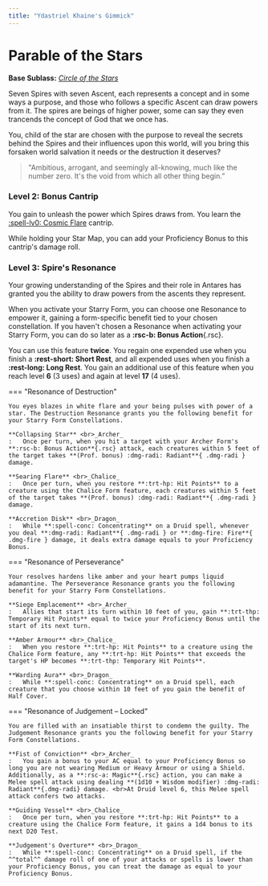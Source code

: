 ```yaml
---
title: "Ydastriel Khaine's Gimmick"
---
```


# Parable of the Stars

**Base Sublass:** *[Circle of the Stars](../../class/druid/star.md)*

Seven Spires with seven Ascent, each represents a concept and in some ways a purpose, and those who follows a specific Ascent can draw powers from it. The spires are beings of higher power, some can say they even trancends the concept of God that we once has.

You, child of the star are chosen with the purpose to reveal the secrets behind the Spires and their influences upon this world, will you bring this forsaken world salvation it needs or the destruction it deserves?

> "Ambitious, arrogant, and seemingly all-knowing, much like the number zero. It's the void from which all other thing begin.”

### Level 2: Bonus Cantrip

You gain to unleash the power which Spires draws from. You learn the [:spell-lv0: Cosmic Flare](../../spells/description/additional/homebrew.md#cosmic-flare) cantrip.

While holding your Star Map, you can add your Proficiency Bonus to this cantrip's damage roll.

### Level 3: Spire's Resonance

Your growing understanding of the Spires and their role in Antares has granted you the ability to draw powers from the ascents they represent.

When you activate your Starry Form, you can choose one Resonance to empower it, gaining a form-specific benefit tied to your chosen constellation. If you haven't chosen a Resonance when activating your Starry Form, you can do so later as a **:rsc-b: Bonus Action**{.rsc}.

You can use this feature **twice**. You regain one expended use when you finish a **:rest-short: Short Rest**, and all expended uses when you finish a **:rest-long: Long Rest**. You gain an additional use of this feature when you reach level **6** (3 uses) and again at level **17** (4 uses).

=== "Resonance of Destruction"

    You eyes blazes in white flare and your being pulses with power of a star. The Destruction Resonance grants you the following benefit for your Starry Form Constellations.

    **Collapsing Star** <br>_Archer_
    :   Once per turn, when you hit a target with your Archer Form's **:rsc-b: Bonus Action**{.rsc} attack, each creatures within 5 feet of the target takes **(Prof. bonus) :dmg-radi: Radiant**{ .dmg-radi } damage.

    **Searing Flare** <br>_Chalice_
    :   Once per turn, when you restore **:trt-hp: Hit Points** to a creature using the Chalice Form feature, each creatures within 5 feet of the target takes **(Prof. bonus) :dmg-radi: Radiant**{ .dmg-radi } damage.

    **Accretion Disk** <br>_Dragon_ 
    :   While **:spell-conc: Concentrating** on a Druid spell, whenever you deal **:dmg-radi: Radiant**{ .dmg-radi } or **:dmg-fire: Fire**{ .dmg-fire } damage, it deals extra damage equals to your Proficiency Bonus.
    
=== "Resonance of Perseverance"

    Your resolves hardens like amber and your heart pumps liquid adamantine. The Perseverance Resonance grants you the following benefit for your Starry Form Constellations.

    **Siege Emplacement** <br>_Archer_
    :   Allies that start its turn within 10 feet of you, gain **:trt-thp: Temporary Hit Points** equal to twice your Proficiency Bonus until the start of its next turn.

    **Amber Armour** <br>_Chalice_
    :   When you restore **:trt-hp: Hit Points** to a creature using the Chalice Form feature, any **:trt-hp: Hit Points** that exceeds the target's HP becomes **:trt-thp: Temporary Hit Points**.
    
    **Warding Aura** <br>_Dragon_
    :   While **:spell-conc: Concentrating** on a Druid spell, each creature that you choose within 10 feet of you gain the benefit of Half Cover.
    
=== "Resonance of Judgement – Locked"

    You are filled with an insatiable thirst to condemn the guilty. The Judgement Resonance grants you the following benefit for your Starry Form Constellations.

    **Fist of Conviction** <br>_Archer_
    :   You gain a bonus to your AC equal to your Proficiency Bonus so long you are not wearing Medium or Heavy Armour or using a Shield. Additionally, as a **:rsc-a: Magic**{.rsc} action, you can make a Melee spell attack using dealing **(1d10 + Wisdom modifier) :dmg-radi: Radiant**{.dmg-radi} damage. <br>At Druid level 6, this Melee spell attack confers two attacks. 

    **Guiding Vessel** <br>_Chalice_
    :   Once per turn, when you restore **:trt-hp: Hit Points** to a creature using the Chalice Form feature, it gains a 1d4 bonus to its next D20 Test.

    **Judgement's Overture** <br>_Dragon_
    :   While **:spell-conc: Concentrating** on a Druid spell, if the ^^total^^ damage roll of one of your attacks or spells is lower than your Proficiency Bonus, you can treat the damage as equal to your Proficiency Bonus.

<!---

=== "Resonance of Harmony – Locked"

    The power of the Harmony is in your hands, the fate of the elves is your will. 
    
    So long your Starry Form is active, you can cast **:spell-lv5: Dominate Person** spell without expending a spell slot a number of times equals to half your Proficiency Bonus. You regain all expended use on a **:rest-long: Long Rest**. The Duration of which you can Concentrate on this spells matches the Duration of your Starry Form feature.
    
    When the spell is cast this way, Elves can't benefit from the *Fey Ancestry* trait for the purpose to gain **:d20-adv: Advantage**{.d20}.

    **Whip of Obedience** <br>_Archer_
    :   When you hit a target that has the **Charmed**{.cond} condition inflicted by **:spell-lv5: Dominate Person** with your Archer Form's **:rsc-b: Bonus Action**{.rsc} attack, it deals extra damage equals to your Proficiency Bonus and the target makes the spell's Saving Throw with a **:d20-dis: Disadvantage**{.d20}.

    **Distribution of Vitality** <br>_Chalice_
    :   As a **:rsc-a: Magic** action, you can distribute the vitality of the target that has the **Charmed**{.cond} condition inflicted by **:spell-lv5: Dominate Person**. The creature takes **2d8 + Wisdom modifier :dmg-necr: Necrotic**{.dmg-necr} damage (ignores Resistance) and you distribute the damage dealt as healing to creatures of your choice within 30 feet of the **Charmed**{.cond} target however you like.

    **Flesh to Conduit** <br>_Dragon_
    :   While **:spell-conc: Concentrating** on **:spell-lv5: Dominate Person**, you can cast Druid spells as though you were in the **Charmed**{.cond} target space, using its senses.


#### Resonance of Enlightenment – Locked

The Jötunn of Kalevala, Poet of Spells, **The Spire of Enlightenment**; *Antero Vipunen*, has yet seen you as worthy.

#### Resonance of Equillibrium – Locked

The █████████, █████████ ██ ██████████████, **The S█ire of ████████████**; *█████████*. *"Do not ask which creature screams in the night. Do not question who waits for you in the shadow, Ydastriel, Son of Khaine."*

--->


